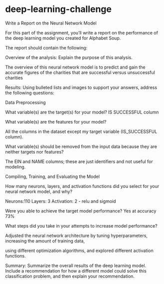 # deep-learning-challenge


Write a Report on the Neural Network Model


For this part of the assignment, you’ll write a report on the performance of the deep learning model you created for Alphabet Soup.

The report should contain the following:

Overview of the analysis: Explain the purpose of this analysis.

The overview of this neural network model is to predict and gain the accurate figures of the charities that are successful versus unsuccessful charities

Results: Using bulleted lists and images to support your answers, address the following questions:

Data Preprocessing

What variable(s) are the target(s) for your model?
IS SUCCESSFUL column

What variable(s) are the features for your model?

All the columns in the dataset except my target variable (IS_SUCCESSFUL column).

What variable(s) should be removed from the input data because they are neither targets nor features?

The EIN and NAME columns; these are just identifiers and not useful for modeling.

Compiling, Training, and Evaluating the Model

How many neurons, layers, and activation functions did you select for your neural network model, and why?

Neurons:110
Layers: 3
Activation: 2 - relu and sigmoid

Were you able to achieve the target model performance?
Yes at accuracy 73%

What steps did you take in your attempts to increase model performance?

Adjusted the neural network architecture by tuning hyperparameters, increasing the amount of training data, 

using different optimization algorithms, and explored different activation functions.

Summary: Summarize the overall results of the deep learning model. Include a recommendation for how a different model could solve this classification problem, and then explain your recommendation.